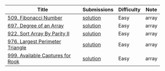 |Title|Submissions|Difficulty|Note|
|------|------|------|------|
[509. Fibonacci Number](https://leetcode.com/problems/fibonacci-number/)|[solution](https://github.com/zybotian/leetcode/blob/master/src/main/java/array/FibonacciNumber.java)|Easy|array|
[697. Degree of an Array](https://leetcode.com/problems/degree-of-an-array/)|[solution](https://github.com/zybotian/leetcode/blob/master/src/main/java/array/FindShortestSubArray.java)|Easy|array|
[922. Sort Array By Parity II](https://leetcode.com/problems/sort-array-by-parity-ii/)|[solution](https://github.com/zybotian/leetcode/blob/master/src/main/java/array/SortArrayByParityII.java)|Easy|array|
[976. Largest Perimeter Triangle](https://leetcode.com/problems/largest-perimeter-triangle/)|[solution](https://github.com/zybotian/leetcode/blob/master/src/main/java/array/LargestPerimeter.java)|Easy|array|
[999. Available Captures for Rook](https://leetcode.com/problems/available-captures-for-rook/)|[solution](https://github.com/zybotian/leetcode/blob/master/src/main/java/array/NumRookCaptures.java)|Easy|array|
